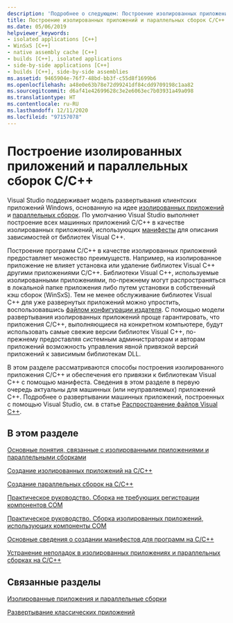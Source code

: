 ```yaml
---
description: 'Подробнее о следующем: Построение изолированных приложений и параллельных сборок C/C++'
title: Построение изолированных приложений и параллельных сборок C/C++
ms.date: 05/06/2019
helpviewer_keywords:
- isolated applications [C++]
- WinSxS [C++]
- native assembly cache [C++]
- builds [C++], isolated applications
- side-by-side applications [C++]
- builds [C++], side-by-side assemblies
ms.assetid: 9465904e-76f7-48bd-bb3f-c55d8f1699b6
ms.openlocfilehash: a48e0e63b78e72d99241df84cdd9709198c1aa82
ms.sourcegitcommit: d6af41e42699628c3e2e6063ec7b03931a49a098
ms.translationtype: HT
ms.contentlocale: ru-RU
ms.lasthandoff: 12/11/2020
ms.locfileid: "97157078"
---
```

# <a name="building-cc-isolated-applications-and-side-by-side-assemblies"></a>Построение изолированных приложений и параллельных сборок C/C++

Visual Studio поддерживает модель развертывания клиентских приложений Windows, основанную на идее [изолированных приложений](/windows/win32/SbsCs/isolated-applications) и [параллельных сборок](/windows/win32/SbsCs/about-side-by-side-assemblies-). По умолчанию Visual Studio выполняет построение всех машинных приложений C/C++ в качестве изолированных приложений, использующих [манифесты](/windows/win32/sbscs/manifests) для описания зависимостей от библиотек Visual C++.

Построение программ C/C++ в качестве изолированных приложений предоставляет множество преимуществ. Например, на изолированное приложение не влияет установка или удаление библиотек Visual C++ другими приложениями C/C++. Библиотеки Visual C++, используемые изолированными приложениями, по-прежнему могут распространяться в локальной папке приложения либо путем установки в собственный кэш сборок (WinSxS). Тем не менее обслуживание библиотек Visual C++ для уже развернутых приложений можно упростить, воспользовавшись [файлом конфигурации издателя](/windows/win32/SbsCs/publisher-configuration). С помощью модели развертывания изолированных приложений проще гарантировать, что приложения C/C++, выполняющиеся на конкретном компьютере, будут использовать самые свежие версии библиотек Visual C++, по-прежнему предоставляя системным администраторам и авторам приложений возможность управления явной привязкой версий приложений к зависимым библиотекам DLL.

В этом разделе рассматриваются способы построения изолированного приложения C/C++ и обеспечения его привязки к библиотекам Visual C++ с помощью манифеста. Сведения в этом разделе в первую очередь актуальны для машинных (или неуправляемых) приложений C++. Подробнее о развертывании машинных приложений, построенных с помощью Visual Studio, см. в статье [Распространение файлов Visual C++](../windows/redistributing-visual-cpp-files.md).

## <a name="in-this-section"></a>В этом разделе

[Основные понятия, связанные с изолированными приложениями и параллельными сборками](concepts-of-isolated-applications-and-side-by-side-assemblies.md)

[Создание изолированных приложений на C/C++](building-c-cpp-isolated-applications.md)

[Создание параллельных сборок на C/C++](building-c-cpp-side-by-side-assemblies.md)

[Практическое руководство. Сборка не требующих регистрации компонентов COM](how-to-build-registration-free-com-components.md)

[Практическое руководство. Сборка изолированных приложений, использующих компоненты СОМ](how-to-build-isolated-applications-to-consume-com-components.md)

[Основные сведения о создании манифестов для программ на C/C++](understanding-manifest-generation-for-c-cpp-programs.md)

[Устранение неполадок в изолированных приложениях и параллельных сборках на C/C++](troubleshooting-c-cpp-isolated-applications-and-side-by-side-assemblies.md)

## <a name="related-sections"></a>Связанные разделы

[Изолированные приложения и параллельные сборки](/windows/win32/SbsCs/isolated-applications-and-side-by-side-assemblies-portal)

[Развертывание классических приложений](../windows/deploying-native-desktop-applications-visual-cpp.md)
